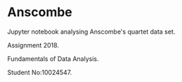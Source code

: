 # Anscombe
Jupyter notebook analysing Anscombe's quartet data set.

Assignment 2018.

Fundamentals of Data Analysis.

Student No:10024547.
